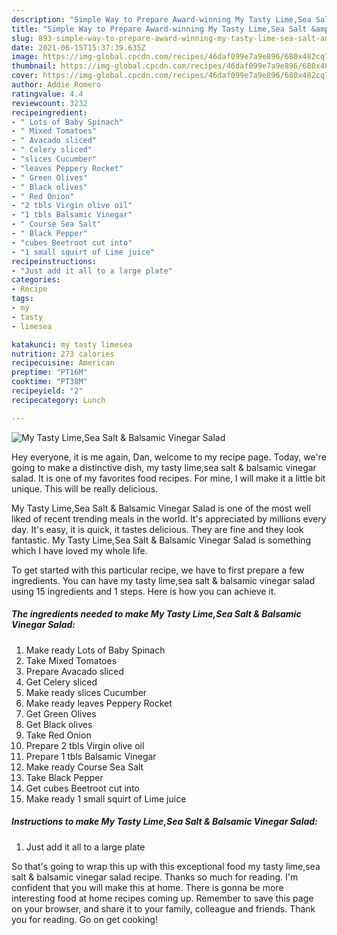 ```yaml
---
description: "Simple Way to Prepare Award-winning My Tasty Lime,Sea Salt &amp;amp; Balsamic Vinegar Salad"
title: "Simple Way to Prepare Award-winning My Tasty Lime,Sea Salt &amp;amp; Balsamic Vinegar Salad"
slug: 893-simple-way-to-prepare-award-winning-my-tasty-lime-sea-salt-and-amp-balsamic-vinegar-salad
date: 2021-06-15T15:37:39.635Z
image: https://img-global.cpcdn.com/recipes/46daf099e7a9e896/680x482cq70/my-tasty-limesea-salt-balsamic-vinegar-salad-recipe-main-photo.jpg
thumbnail: https://img-global.cpcdn.com/recipes/46daf099e7a9e896/680x482cq70/my-tasty-limesea-salt-balsamic-vinegar-salad-recipe-main-photo.jpg
cover: https://img-global.cpcdn.com/recipes/46daf099e7a9e896/680x482cq70/my-tasty-limesea-salt-balsamic-vinegar-salad-recipe-main-photo.jpg
author: Addie Romero
ratingvalue: 4.4
reviewcount: 3232
recipeingredient:
- " Lots of Baby Spinach"
- " Mixed Tomatoes"
- " Avacado sliced"
- " Celery sliced"
- "slices Cucumber"
- "leaves Peppery Rocket"
- " Green Olives"
- " Black olives"
- " Red Onion"
- "2 tbls Virgin olive oil"
- "1 tbls Balsamic Vinegar"
- " Course Sea Salt"
- " Black Pepper"
- "cubes Beetroot cut into"
- "1 small squirt of Lime juice"
recipeinstructions:
- "Just add it all to a large plate"
categories:
- Recipe
tags:
- my
- tasty
- limesea

katakunci: my tasty limesea 
nutrition: 273 calories
recipecuisine: American
preptime: "PT16M"
cooktime: "PT38M"
recipeyield: "2"
recipecategory: Lunch

---
```



![My Tasty Lime,Sea Salt &amp; Balsamic Vinegar Salad](https://img-global.cpcdn.com/recipes/46daf099e7a9e896/680x482cq70/my-tasty-limesea-salt-balsamic-vinegar-salad-recipe-main-photo.jpg)

Hey everyone, it is me again, Dan, welcome to my recipe page. Today, we're going to make a distinctive dish, my tasty lime,sea salt &amp; balsamic vinegar salad. It is one of my favorites food recipes. For mine, I will make it a little bit unique. This will be really delicious.



My Tasty Lime,Sea Salt &amp; Balsamic Vinegar Salad is one of the most well liked of recent trending meals in the world. It's appreciated by millions every day. It's easy, it is quick, it tastes delicious. They are fine and they look fantastic. My Tasty Lime,Sea Salt &amp; Balsamic Vinegar Salad is something which I have loved my whole life.


To get started with this particular recipe, we have to first prepare a few ingredients. You can have my tasty lime,sea salt &amp; balsamic vinegar salad using 15 ingredients and 1 steps. Here is how you can achieve it.

<!--inarticleads1-->

##### The ingredients needed to make My Tasty Lime,Sea Salt &amp; Balsamic Vinegar Salad:

1. Make ready  Lots of Baby Spinach
1. Take  Mixed Tomatoes
1. Prepare  Avacado sliced
1. Get  Celery sliced
1. Make ready slices Cucumber
1. Make ready leaves Peppery Rocket
1. Get  Green Olives
1. Get  Black olives
1. Take  Red Onion
1. Prepare 2 tbls Virgin olive oil
1. Prepare 1 tbls Balsamic Vinegar
1. Make ready  Course Sea Salt
1. Take  Black Pepper
1. Get cubes Beetroot cut into
1. Make ready 1 small squirt of Lime juice




<!--inarticleads2-->

##### Instructions to make My Tasty Lime,Sea Salt &amp; Balsamic Vinegar Salad:

1. Just add it all to a large plate




So that's going to wrap this up with this exceptional food my tasty lime,sea salt &amp; balsamic vinegar salad recipe. Thanks so much for reading. I'm confident that you will make this at home. There is gonna be more interesting food at home recipes coming up. Remember to save this page on your browser, and share it to your family, colleague and friends. Thank you for reading. Go on get cooking!
